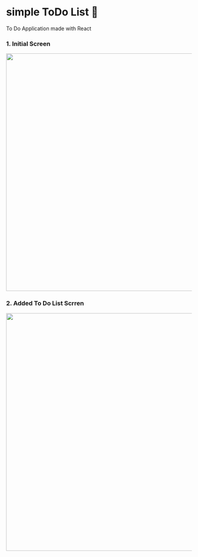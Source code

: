 # simple ToDo List 🌷
To Do Application made with React

### 1. Initial Screen
<img width="643" src="https://user-images.githubusercontent.com/87024040/192086941-0e671336-2784-44c5-8800-9d0ed322cdc7.png">

### 2. Added To Do List Scrren
<img width="643" src="https://user-images.githubusercontent.com/87024040/192087207-d8850b2d-c0eb-4505-8743-654e87cd497e.png">

